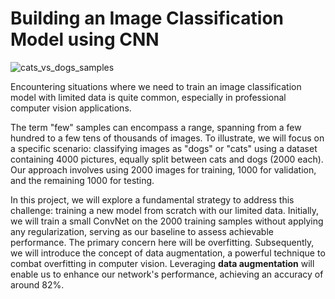# Building an Image Classification Model using CNN
![cats_vs_dogs_samples](https://github.com/Moh-Nafi/Neural_Network_Projects/assets/133475571/ece10b6b-0f95-4424-8cb4-c5e129de8aec)


Encountering situations where we need to train an image classification model with limited data is quite common, especially in professional computer vision applications.

The term "few" samples can encompass a range, spanning from a few hundred to a few tens of thousands of images. To illustrate, we will focus on a specific scenario: classifying images as "dogs" or "cats" using a dataset containing 4000 pictures, equally split between cats and dogs (2000 each). Our approach involves using 2000 images for training, 1000 for validation, and the remaining 1000 for testing.

In this project, we will explore a fundamental strategy to address this challenge: training a new model from scratch with our limited data. Initially, we will train a small ConvNet on the 2000 training samples without applying any regularization, serving as our baseline to assess achievable performance. The primary concern here will be overfitting. Subsequently, we will introduce the concept of data augmentation, a powerful technique to combat overfitting in computer vision. Leveraging **data augmentation** will enable us to enhance our network's performance, achieving an accuracy of around 82%.
